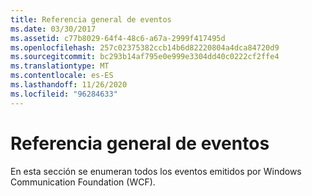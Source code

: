 ```yaml
---
title: Referencia general de eventos
ms.date: 03/30/2017
ms.assetid: c77b8029-64f4-48c6-a67a-2999f417495d
ms.openlocfilehash: 257c02375382ccb14b6d82220804a4dca84720d9
ms.sourcegitcommit: bc293b14af795e0e999e3304dd40c0222cf2ffe4
ms.translationtype: MT
ms.contentlocale: es-ES
ms.lasthandoff: 11/26/2020
ms.locfileid: "96284633"
---
```

# <a name="events-general-reference"></a>Referencia general de eventos

En esta sección se enumeran todos los eventos emitidos por Windows Communication Foundation (WCF).

